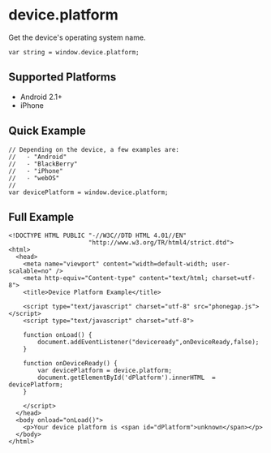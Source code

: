 device.platform
===============

Get the device's operating system name.

    var string = window.device.platform;

Supported Platforms
-------------------

- Android 2.1+
- iPhone

Quick Example
-------------

    // Depending on the device, a few examples are:
    //   - "Android"
    //   - "BlackBerry"
    //   - "iPhone"
    //   - "webOS"
    //
    var devicePlatform = window.device.platform;

Full Example
------------

    <!DOCTYPE HTML PUBLIC "-//W3C//DTD HTML 4.01//EN"
                          "http://www.w3.org/TR/html4/strict.dtd">
    <html>
      <head>
        <meta name="viewport" content="width=default-width; user-scalable=no" />
        <meta http-equiv="Content-type" content="text/html; charset=utf-8">
        <title>Device Platform Example</title>

        <script type="text/javascript" charset="utf-8" src="phonegap.js"></script>
        <script type="text/javascript" charset="utf-8">

        function onLoad() {
            document.addEventListener("deviceready",onDeviceReady,false);
        }

        function onDeviceReady() {
            var devicePlatform = device.platform;
			document.getElementById('dPlatform').innerHTML  = devicePlatform;
        }
	
        </script>
      </head>
      <body onload="onLoad()">
        <p>Your device platform is <span id="dPlatform">unknown</span></p>
      </body>
    </html>